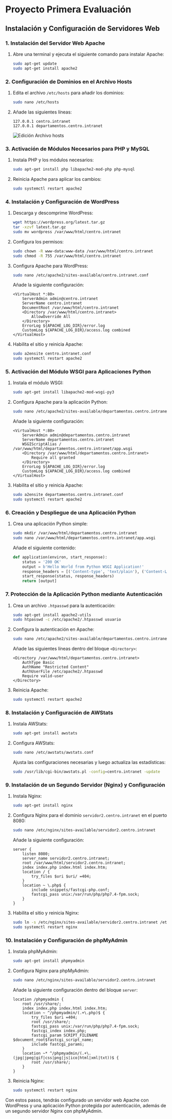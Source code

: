 # Proyecto Primera Evaluación

## Instalación y Configuración de Servidores Web

### 1. Instalación del Servidor Web Apache
1. Abre una terminal y ejecuta el siguiente comando para instalar Apache:
    ```sh
    sudo apt-get update
    sudo apt-get install apache2
    ```

### 2. Configuración de Dominios en el Archivo Hosts
1. Edita el archivo `/etc/hosts` para añadir los dominios:
    ```sh
    sudo nano /etc/hosts
    ```
2. Añade las siguientes líneas:
    ```
    127.0.0.1 centro.intranet
    127.0.0.1 departamentos.centro.intranet
    ```
    ![Edición Archivo hosts](img/image.png)

### 3. Activación de Módulos Necesarios para PHP y MySQL
1. Instala PHP y los módulos necesarios:
    ```sh
    sudo apt-get install php libapache2-mod-php php-mysql
    ```
2. Reinicia Apache para aplicar los cambios:
    ```sh
    sudo systemctl restart apache2
    ```

### 4. Instalación y Configuración de WordPress
1. Descarga y descomprime WordPress:
    ```sh
    wget https://wordpress.org/latest.tar.gz
    tar -xzvf latest.tar.gz
    sudo mv wordpress /var/www/html/centro.intranet
    ```
2. Configura los permisos:
    ```sh
    sudo chown -R www-data:www-data /var/www/html/centro.intranet
    sudo chmod -R 755 /var/www/html/centro.intranet
    ```
3. Configura Apache para WordPress:
    ```sh
    sudo nano /etc/apache2/sites-available/centro.intranet.conf
    ```
    Añade la siguiente configuración:
    ```
    <VirtualHost *:80>
        ServerAdmin admin@centro.intranet
        ServerName centro.intranet
        DocumentRoot /var/www/html/centro.intranet
        <Directory /var/www/html/centro.intranet>
            AllowOverride All
        </Directory>
        ErrorLog ${APACHE_LOG_DIR}/error.log
        CustomLog ${APACHE_LOG_DIR}/access.log combined
    </VirtualHost>
    ```
4. Habilita el sitio y reinicia Apache:
    ```sh
    sudo a2ensite centro.intranet.conf
    sudo systemctl restart apache2
    ```

### 5. Activación del Módulo WSGI para Aplicaciones Python
1. Instala el módulo WSGI:
    ```sh
    sudo apt-get install libapache2-mod-wsgi-py3
    ```
2. Configura Apache para la aplicación Python:
    ```sh
    sudo nano /etc/apache2/sites-available/departamentos.centro.intranet.conf
    ```
    Añade la siguiente configuración:
    ```
    <VirtualHost *:80>
        ServerAdmin admin@departamentos.centro.intranet
        ServerName departamentos.centro.intranet
        WSGIScriptAlias / /var/www/html/departamentos.centro.intranet/app.wsgi
        <Directory /var/www/html/departamentos.centro.intranet>
            Require all granted
        </Directory>
        ErrorLog ${APACHE_LOG_DIR}/error.log
        CustomLog ${APACHE_LOG_DIR}/access.log combined
    </VirtualHost>
    ```
3. Habilita el sitio y reinicia Apache:
    ```sh
    sudo a2ensite departamentos.centro.intranet.conf
    sudo systemctl restart apache2
    ```

### 6. Creación y Despliegue de una Aplicación Python
1. Crea una aplicación Python simple:
    ```sh
    sudo mkdir /var/www/html/departamentos.centro.intranet
    sudo nano /var/www/html/departamentos.centro.intranet/app.wsgi
    ```
    Añade el siguiente contenido:
    ```python
    def application(environ, start_response):
        status = '200 OK'
        output = b'Hello World from Python WSGI Application!'
        response_headers = [('Content-type', 'text/plain'), ('Content-Length', str(len(output)))]
        start_response(status, response_headers)
        return [output]
    ```

### 7. Protección de la Aplicación Python mediante Autenticación
1. Crea un archivo `.htpasswd` para la autenticación:
    ```sh
    sudo apt-get install apache2-utils
    sudo htpasswd -c /etc/apache2/.htpasswd usuario
    ```
2. Configura la autenticación en Apache:
    ```sh
    sudo nano /etc/apache2/sites-available/departamentos.centro.intranet.conf
    ```
    Añade las siguientes líneas dentro del bloque `<Directory>`:
    ```
    <Directory /var/www/html/departamentos.centro.intranet>
        AuthType Basic
        AuthName "Restricted Content"
        AuthUserFile /etc/apache2/.htpasswd
        Require valid-user
    </Directory>
    ```
3. Reinicia Apache:
    ```sh
    sudo systemctl restart apache2
    ```

### 8. Instalación y Configuración de AWStats
1. Instala AWStats:
    ```sh
    sudo apt-get install awstats
    ```
2. Configura AWStats:
    ```sh
    sudo nano /etc/awstats/awstats.conf
    ```
    Ajusta las configuraciones necesarias y luego actualiza las estadísticas:
    ```sh
    sudo /usr/lib/cgi-bin/awstats.pl -config=centro.intranet -update
    ```

### 9. Instalación de un Segundo Servidor (Nginx) y Configuración
1. Instala Nginx:
    ```sh
    sudo apt-get install nginx
    ```
2. Configura Nginx para el dominio `servidor2.centro.intranet` en el puerto 8080:
    ```sh
    sudo nano /etc/nginx/sites-available/servidor2.centro.intranet
    ```
    Añade la siguiente configuración:
    ```
    server {
        listen 8080;
        server_name servidor2.centro.intranet;
        root /var/www/html/servidor2.centro.intranet;
        index index.php index.html index.htm;
        location / {
            try_files $uri $uri/ =404;
        }
        location ~ \.php$ {
            include snippets/fastcgi-php.conf;
            fastcgi_pass unix:/var/run/php/php7.4-fpm.sock;
        }
    }
    ```
3. Habilita el sitio y reinicia Nginx:
    ```sh
    sudo ln -s /etc/nginx/sites-available/servidor2.centro.intranet /etc/nginx/sites-enabled/
    sudo systemctl restart nginx
    ```

### 10. Instalación y Configuración de phpMyAdmin
1. Instala phpMyAdmin:
    ```sh
    sudo apt-get install phpmyadmin
    ```
2. Configura Nginx para phpMyAdmin:
    ```sh
    sudo nano /etc/nginx/sites-available/servidor2.centro.intranet
    ```
    Añade la siguiente configuración dentro del bloque `server`:
    ```
    location /phpmyadmin {
        root /usr/share/;
        index index.php index.html index.htm;
        location ~ ^/phpmyadmin/(.+\.php)$ {
            try_files $uri =404;
            root /usr/share/;
            fastcgi_pass unix:/var/run/php/php7.4-fpm.sock;
            fastcgi_index index.php;
            fastcgi_param SCRIPT_FILENAME $document_root$fastcgi_script_name;
            include fastcgi_params;
        }
        location ~* ^/phpmyadmin/(.+\.(jpg|jpeg|gif|css|png|js|ico|html|xml|txt))$ {
            root /usr/share/;
        }
    }
    ```
3. Reinicia Nginx:
    ```sh
    sudo systemctl restart nginx
    ```

Con estos pasos, tendrás configurado un servidor web Apache con WordPress y una aplicación Python protegida por autenticación, además de un segundo servidor Nginx con phpMyAdmin.